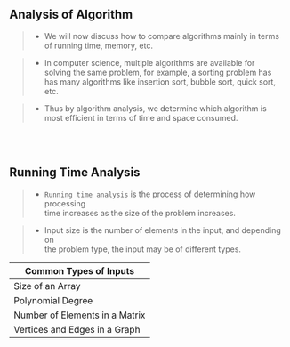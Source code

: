 ## Analysis of Algorithm

> - We will now discuss how to compare algorithms mainly in terms <br />
    of running time, memory, etc.

> - In computer science, multiple algorithms are available for <br />
    solving the same problem, for example, a sorting problem has <br />
    has many algorithms like insertion sort, bubble sort, quick sort, etc.

> - Thus by algorithm analysis, we determine which algorithm is <br />
    most efficient in terms of time and space consumed.

<br />
<br />



## Running Time Analysis

> - `Running time analysis` is the process of determining how processing <br />
    time increases as the size of the problem increases.

> - Input size is the number of elements in the input, and depending on <br />
    the problem type, the input may be of different types.

| Common Types of Inputs |
| ---------------------- |
| Size of an Array |
| Polynomial Degree |
| Number of Elements in a Matrix |
| Vertices and Edges in a Graph |
